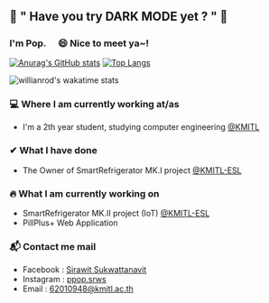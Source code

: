 ## 🌟 " Have you try DARK MODE yet ? " 🌟

### I'm Pop.  <img src="https://raw.githubusercontent.com/MartinHeinz/MartinHeinz/master/wave.gif" width="17.5px">😄 Nice to meet ya~!
[![Anurag's GitHub stats](https://github-readme-stats.vercel.app/api?username=sirawit-suk&show_icons=true&theme=slateorange&hide_border=true)](https://github.com/anuraghazra/github-readme-stats)
[![Top Langs](https://github-readme-stats.vercel.app/api/top-langs/?username=sirawit-suk&layout=compact&theme=slateorange&hide_border=true&langs_count=10)](https://github.com/anuraghazra/github-readme-stats)

<!--
[![willianrod's wakatime stats](https://github-readme-stats.vercel.app/api/wakatime?username=popeyeza12&layout=compact)
](https://wakatime.com/dashboard)
-->

![willianrod's wakatime stats](https://github-readme-stats.vercel.app/api/wakatime?username=popeyeza12&theme=slateorange&layout=compact)

### 💻 Where I am currently working at/as
- I'm a 2th year student, studying computer engineering [@KMITL](https://www.kmitl.ac.th/en)

### ✔ What I have done 
- The Owner of SmartRefrigerator MK.I project [@KMITL-ESL](https://github.com/KMITL-ESL)

### 🔥 What I am currently working on
- SmartRefrigerator MK.II project (IoT) [@KMITL-ESL](https://github.com/KMITL-ESL)
- PillPlus+ Web Application 


### 📬 Contact me mail
- Facebook : [Sirawit Sukwattanavit](https://www.facebook.com/pop.sukwattanavit/) 
- Instagram : [ppop.srws](https://www.instagram.com/ppop.srws/)
- Email : 62010948@kmitl.ac.th


<!-- my fav theme
- monokai 
- slateorange
-->



<!--
**sirawit-suk/sirawit-suk** is a ✨ _special_ ✨ repository because its `README.md` (this file) appears on your GitHub profile.
Here are some ideas to get you started:
- 🔭 I’m currently working on ...
- 🌱 I’m currently learning ...
- 👯 I’m looking to collaborate on ...
- 🤔 I’m looking for help with ...
- 💬 Ask me about ...
- 📫 How to reach me: ...
- 😄 Pronouns: ...
- ⚡ Fun fact: ...
-->
